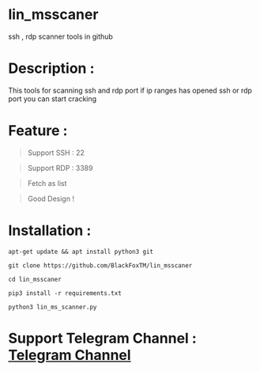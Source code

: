 # lin_msscaner
ssh , rdp scanner tools in github 

# Description :
This tools for scanning ssh and rdp port 
if ip ranges has opened ssh or rdp port you can start cracking 

# Feature :
> Support SSH : 22

> Support RDP : 3389

> Fetch as list 

> Good Design !


# Installation : 

```
apt-get update && apt install python3 git 
```

```
git clone https://github.com/BlackFoxTM/lin_msscaner
```

```
cd lin_msscaner
```

```
pip3 install -r requirements.txt
```

```
python3 lin_ms_scanner.py
```

# Support Telegram Channel : [Telegram Channel](https://t.me/BlackFoxSecurityTeam)
